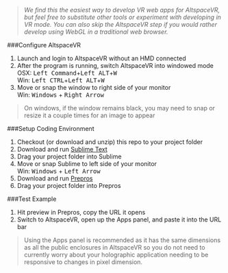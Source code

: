 >_We find this the easiest way to develop VR web apps for AltspaceVR, but feel free to substitute other tools or experiment with developing in VR mode. You can also skip the AltspaceVR step if you would rather develop using WebGL in a traditional web browser._

###Configure AltspaceVR
1. Launch and login to AltspaceVR without an HMD connected
2. After the program is running, switch AltspaceVR into windowed mode  
 OSX: <kbd>Left Command</kbd>+<kbd>Left ALT</kbd>+<kbd>W</kbd>  
 Win: <kbd>Left CTRL</kbd>+<kbd>Left ALT</kbd>+<kbd>W</kbd>  
3. Move or snap the window to right side of your monitor  
 Win: <kbd>Windows</kbd> + <kbd>Right Arrow</kbd>

  >On windows, if the window remains black, you may need to snap or resize it a couple times for an image to appear  

###Setup Coding Environment
1. Checkout (or download and unzip) this repo to your project folder
2. Download and run [Sublime Text]
3. Drag your project folder into Sublime
4. Move or snap Sublime to left side of your monitor  
 Win: <kbd>Windows</kbd> + <kbd>Left Arrow</kbd>
5. Download and run [Prepros]
6. Drag your project folder into Prepros

###Test Example
1. Hit preview in Prepros, copy the URL it opens
1. Switch to AltspaceVR, open up the Apps panel, and paste it into the URL bar

  >Using the Apps panel is recommended as it has the same dimensions as all the public enclosures in AltspaceVR so you do not need to currently worry about your holographic application needing to be responsive to changes in pixel dimension.



[Sublime Text]: http://www.sublimetext.com/
[Prepros]: https://prepros.io/